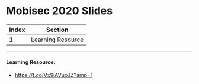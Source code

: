 # Mobisec 2020 Slides

Index | Section
--- | ---
**1** | Learning Resource

___


#### Learning Resource: 

* https://t.co/Vx9iAVuoJZ?amp=1